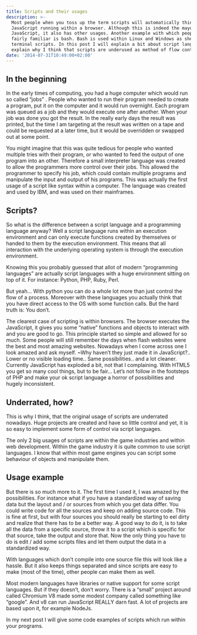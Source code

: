 ```yaml
---
title: Scripts and their usages
description: >-
  Most people when you toss up the term scripts will automatically think of
  JavaScript running within a browser. Although this is indeed the mayor use of
  JavaScript, it also has other usages. Another example with which people are
  fairly familiar is bash. Bash is used within Linux and Windows as shell /
  terminal scripts. In this post I will explain a bit about script languages and
  explain why I think that scripts are underused as method of flow control.
date: '2014-07-31T10:49:00+02:00'
---
```

## In the beginning

In the early times of computing, you had a huge computer which would run so called “jobs” . People who wanted to run their program needed to create a program, put it on the computer and it would run overnight. Each program was queued as a job and they would execute one after another. When your job was done you got the result. In the really early days the result was printed, but the time I am targeting at the result was written on a tape and could be requested at a later time, but it would be overridden or swapped out at some point.

You might imagine that this was quite tedious for people who wanted multiple tries with their program, or who wanted to feed the output of one program into an other. Therefore a small interpreter language was created to allow the programmers more control over their jobs. This allowed the programmer to specify his job, which could contain multiple programs and manipulate the input and output of his programs. This was actually the first usage of a script like syntax within a computer. The language was created and used by IBM, and was used on their mainframes.

## Scripts?

So what is the difference between a script language and a programming language anyway? Well a script language runs within an execution environment and can only execute functions created by themselves or handed to them by the execution environment. This means that all interaction with the underlying operating system is through the execution environment.

Knowing this you probably guessed that allot of modern “programming languages” are actually script languages with a huge environment sitting on top of it. For instance: Python, PHP, Ruby, Perl.

But yeah… With python you can do a whole lot more than just control the flow of a process. Moreover with these languages you actually think that you have direct access to the OS with some function calls. But the hard truth is: You don’t.

The clearest case of scripting is within browsers. The browser executes the JavaScript, it gives you some “native” functions and objects to interact with and you are good to go. This principle started so simple and allowed for so much. Some people will still remember the days when flash websites were the best and most amazing websites. Nowadays when I come across one I look amazed and ask myself. ~Why haven’t they just made it in JavaScript?.. Lower or no visible loading time.. Same possibilities.. and a lot cleaner. Currently JavaScript has exploded a bit, not that I complaining. With HTML5  you get so many cool things, but to be fair… Let’s not follow in the footsteps of PHP and make your ok script language a horror of possibilities and hugely inconsistent.

## Underrated, how?

This is why I think, that the original usage of scripts are underrated nowadays. Huge projects are created and have so little control and yet, it is so easy to implement some form of control via script languages.

The only 2 big usages of scripts are within the game industries and within web development. Within the game industry it is quite common to use script languages. I know that within most game engines you can script some behaviour of objects and manipulate them.

## Usage example

But there is so much more to it. The first time I used it, I was amazed by the possibilities. For instance what if you have a standardized way of saving data but the layout and / or sources from which you get data differ. You could write code for all the sources and keep on adding source code. This is fine at first, but with four sources you should really be starting to eel dirty and realize that there has to be a better way. A good way to do it, is to take all the data from a specific source, throw it to a script which is specific for that source, take the output and store that. Now the only thing you have to do is edit / add some scripts files and let them output the data in a standardized way.

With languages which don’t compile into one source file this will look like a hassle. But it also keeps things separated and since scripts are easy to make (most of the time), other people can make them as well.

Most modern languages have libraries or native support for some script languages. But if they doesn’t, don’t worry. There is a “small” project around called Chromium V8 made some modest company called something like “google”. And v8 can run JavaScript REALLY darn fast. A lot of projects are based upon it, for example NodeJs.

In my next post I will give some code examples of scripts which run within your programs.
